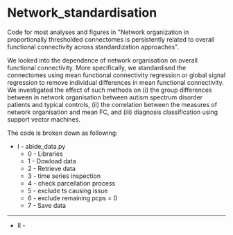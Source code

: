 # Network_standardisation 

Code for most analyses and figures in "Network organization in proportionally thresholded connectomes is persistently related to overall functional connectivity across standardization approaches".

We looked into the dependence of network organisation on overall functional connectivity. More specifically, we standardised the connectomes using mean functional connectivity regression or global signal regression to remove individual differences in mean functional connectivity. We investigated the effect of such methods on (i) the group differences between in network organisation between autism spectrum disorder patients and typical controls, (ii) the correlation between the measures of network organisation and mean FC, and (iii) diagnosis classification using support vector machines. 

The code is broken down as following:

- I - abide_data.py
    - 0 - Libraries
    - 1 - Dowload data 
    - 2 - Retrieve data   
    - 3 - time series inspection  
    - 4 - check parcellation process 
    - 5 - exclude ts causing issue   
    - 6 - exclude remaining pcps = 0 
    - 7 - Save data
--------------------------------------
 - II - 


